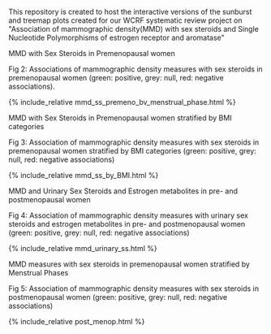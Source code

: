 This repository is created to host the interactive versions of the sunburst and treemap plots created for our WCRF systematic review project on "Association of mammographic density(MMD) with sex steroids and Single Nucleotide Polymorphisms of estrogen receptor and aromatase"

MMD with Sex Steroids in Premenopausal women

Fig 2: Associations of mammographic density measures with sex steroids in premenopausal women (green: positive, grey: null, red: negative associations).

{% include_relative mmd_ss_premeno_bv_menstrual_phase.html %}

MMD with Sex Steroids in Premenopausal women stratified by BMI categories

Fig 3: Association of mammographic density measures with sex steroids in premenopausal women stratified by BMI categories (green: positive, grey: null, red: negative associations)

{% include_relative mmd_ss_by_BMI.html %}

MMD and Urinary Sex Steroids and Estrogen metabolites in pre- and postmenopausal women

Fig 4: Association of mammographic density measures with urinary sex steroids and estrogen metabolites in pre- and postmenopausal women (green: positive, grey: null, red: negative associations)

{% include_relative mmd_urinary_ss.html %}

MMD measures with sex steroids in premenopausal women stratified by Menstrual Phases

Fig 5: Association of mammographic density measures with sex steroids in postmenopausal women (green: positive, grey: null, red: negative associations)

{% include_relative post_menop.html %}
